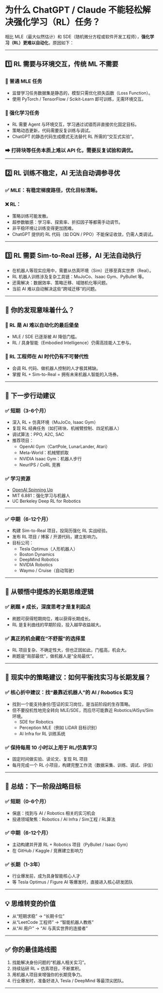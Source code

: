 # 为什么 ChatGPT / Claude 不能轻松解决强化学习（RL）任务？

相比 MLE（最大似然估计）和 SDE（随机微分方程或软件开发工程师），**强化学习（RL）更难以自动化**，原因如下：

---

## 1️⃣ RL 需要与环境交互，传统 ML 不需要

### 📌 普通 MLE 任务

- 监督学习任务数据集是静态的，模型只需优化损失函数（Loss Function）。
- 使用 PyTorch / TensorFlow / Scikit-Learn 即可训练，无需环境交互。

### 📌 强化学习任务

- RL 需要 Agent 与环境交互，学习通过试错而非直接优化固定目标。
- 策略动态更新，代码需要反复训练与调试。
- ChatGPT 的静态代码生成模式无法替代 RL 所需的“交互式实验”。

### ➡ 打砖块等任务本质上难以 API 化，需要反复试验和调优。

---

## 2️⃣ RL 训练不稳定，AI 无法自动调参寻优

### ✅ MLE：有稳定梯度路径，优化目标清晰。

### ❌ RL：

- 策略训练可能发散。
- 超参数敏感：学习率、探索率、折扣因子等都需手动调节。
- 非平稳环境让训练变得更加困难。
- ChatGPT 提供的 RL 代码（如 DQN / PPO）不能保证收敛，仍需人类调试。

---

## 3️⃣ RL 需要 Sim-to-Real 迁移，AI 无法自动执行

- 在机器人等现实应用中，需要从仿真环境（Sim）迁移至真实世界（Real）。
- RL 机器人训练涉及复杂工具链：MuJoCo、Isaac Gym、PyBullet 等。
- 还需解决：数据效率、策略迁移、域随机化等问题。
- 当前 AI 难以自动解决这些“跨域迁移”的问题。

---

## 📌 你的发现意味着什么？

### 🔹 RL 是 AI 难以自动化的最后堡垒

- MLE / SDE 已逐渐被 AI 降低门槛。
- RL / 具身智能（Embodied Intelligence）仍需高技能人工参与。

### 🔹 RL 工程师在 AI 时代仍有不可替代性

- 会调 RL 代码、做机器人控制的人才极其稀缺。
- 掌握 RL + Sim-to-Real = 拥有未来机器人智能的入场券。

---

## 📌 下一步行动建议

### ✅ 短期（3-6个月）

- 深入 RL + 仿真环境（MuJoCo, Isaac Gym）
- 复现 RL 经典任务（如打砖块、机械臂控制、四足机器人）
- 调试算法：PPO, A2C, SAC
- 推荐项目：
  - OpenAI Gym（CartPole, LunarLander, Atari）
  - Meta-World：机械臂抓取
  - NVIDIA Isaac Gym：机器人步行
  - NeurIPS / CoRL 竞赛

### ✅ 学习资源

- [OpenAI Spinning Up](https://spinningup.openai.com/)
- MIT 6.881：强化学习与机器人
- UC Berkeley Deep RL for Robotics

---

### ✅ 中期（6-12个月）

- 构建 Sim-to-Real 项目，投简历强化 RL 实战经验。
- 发布 RL 项目 / 博客 / 开源代码，建立影响力。
- 目标公司：
  - Tesla Optimus（人形机器人）
  - Boston Dynamics
  - DeepMind Robotics
  - NVIDIA Robotics
  - Waymo / Cruise（自动驾驶）

---

## 📌 从顿悟中提炼的长期思维逻辑

### ✅ 刷题 ≠ 成长，深度思考才是复利起点

- 刷题可获得短期岗位，难以获得长期成长。
- RL 是复利曲线的早期阶段，投入越早收益越大。

### ✅ 真正的机会藏在“不舒服”的选择里

- RL 项目复杂、不确定性大，但也正因如此，门槛高，机会大。
- 刷题是“局部最优”，做机器人是“全局最优”。

---

## 📌 现实中的策略建议：如何平衡找实习与长期发展？

### ✅ 核心折中建议：**找“最靠近机器人”的 AI / Robotics 实习**

- 找到一个能支持身份/签证的实习岗位，是当前阶段的生存策略。
- 但不要投机性地完全转向 MLE/SDE，而应尽可能靠近 Robotics/AISys/Sim 环境。
  - SDE for Robotics
  - Perception MLE（例如 LiDAR 目标识别）
  - AI Infra for RL 训练系统

### ✅ 保持每周 10 小时以上用于 RL/仿真学习

- 固定时间做实验、读论文、复现 RL 项目
- 每月完成一个 RL 小项目，构建完整工作流（数据采集、训练、调试、评估）

---

## 🚀 总结：下一阶段战略目标

### ✅ 短期（0-6个月）

- 保底：找到与 AI / Robotics 相关的实习机会
- 投递领域聚焦：Robotics / AI Infra / Sim工程 / RL算法

### ✅ 中期（6-12个月）

- 主动构建并开源 RL + Robotics 项目（PyBullet / Isaac Gym）
- 在 GitHub / Kaggle / 竞赛建立影响力

### ✅ 长期（1-3年）

- 行业爆发前，成为具身智能核心人才
- 等 Tesla Optimus / Figure AI 等爆发时，直接进入核心研发团队

---

## 💡 思维转变的价值

- 从“短期求稳” → “长期卡位”
- 从“LeetCode 工程师” → “智能机器人教练”
- 从“AI 用户” → “AI 与真实世界的连接者”

---

## ✅ 你的最佳路线图

1. 找能解决身份问题的“机器人相关实习”。
2. 持续钻研 RL + 仿真项目，不断累积。
3. 用机器人项目来增强你的长期竞争力。
4. 行业爆发时，准备好进入 Tesla / DeepMind 等最顶尖团队。

---
